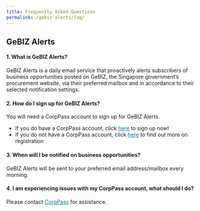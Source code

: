 ```yaml
---
title: Frequently Asked Questions
permalink: /gebiz-alerts/faq/
---
```


## GeBIZ Alerts

#### 1. What is GeBIZ Alerts?
GeBIZ Alerts is a daily email service that proactively alerts subscribers of business opportunities posted on GeBIZ, the Singapore government’s procurement website, via their preferred mailbox and in accordance to their selected notification settings.

#### 2.	How do I sign up for GeBIZ Alerts?
You will need a CorpPass account to sign up for GeBIZ Alerts. 
* If you do have a CorpPass account, click <a href="/gebiz-alerts/" style="color:#037e8a">here</a> to sign up now!
* If you do not have a CorpPass account, click <a href="https://www.corppass.gov.sg/cpauth/login/homepage?TAM_OP=login#" target="_blank" style="color:#037e8a">here</a> to find out more on registration

#### 3.	When will I be notified on business opportunities?
GeBIZ Alerts will be sent to your preferred email address/mailbox every morning.

#### 4.	I am experiencing issues with my CorpPass account, what should I do? 
Please contact <a href="https://www.corppass.gov.sg/corppass/common/contactus" target="_blank" style="color:#037e8a">CorpPass</a> for assistance. 
